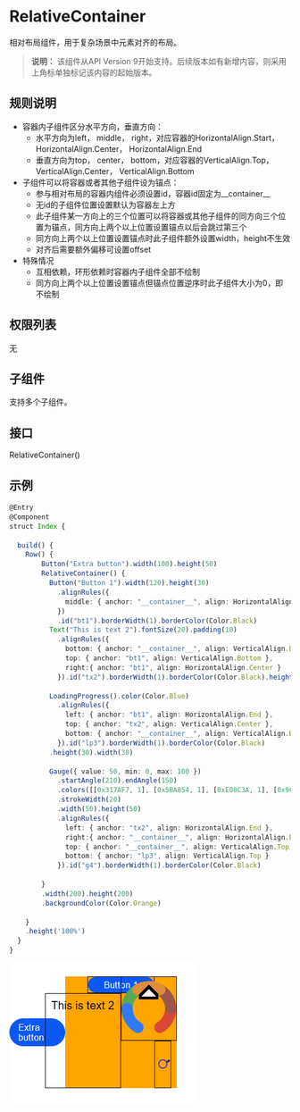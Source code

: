 # RelativeContainer

相对布局组件，用于复杂场景中元素对齐的布局。

>  **说明：**
> 该组件从API Version 9开始支持。后续版本如有新增内容，则采用上角标单独标记该内容的起始版本。



## 规则说明  

 * 容器内子组件区分水平方向，垂直方向：  
   * 水平方向为left， middle， right，对应容器的HorizontalAlign.Start， HorizontalAlign.Center， HorizontalAlign.End  
   * 垂直方向为top， center， bottom，对应容器的VerticalAlign.Top， VerticalAlign.Center， VerticalAlign.Bottom
 * 子组件可以将容器或者其他子组件设为锚点：  
   * 参与相对布局的容器内组件必须设置id，容器id固定为__container__  
   * 无id的子组件位置设置默认为容器左上方  
   * 此子组件某一方向上的三个位置可以将容器或其他子组件的同方向三个位置为锚点，同方向上两个以上位置设置锚点以后会跳过第三个  
   * 同方向上两个以上位置设置锚点时此子组件额外设置width，height不生效  
   * 对齐后需要额外偏移可设置offset  
 * 特殊情况
   * 互相依赖，环形依赖时容器内子组件全部不绘制  
   * 同方向上两个以上位置设置锚点但锚点位置逆序时此子组件大小为0，即不绘制  

## 权限列表

无


## 子组件

支持多个子组件。


## 接口

RelativeContainer()

## 示例

```ts
@Entry
@Component
struct Index {

  build() {
    Row() {
        Button("Extra button").width(100).height(50)
        RelativeContainer() {
          Button("Button 1").width(120).height(30)
            .alignRules({
              middle: { anchor: "__container__", align: HorizontalAlign.Center },
            })
            .id("bt1").borderWidth(1).borderColor(Color.Black)
          Text("This is text 2").fontSize(20).padding(10)
            .alignRules({
              bottom: { anchor: "__container__", align: VerticalAlign.Bottom },
              top: { anchor: "bt1", align: VerticalAlign.Bottom },
              right:{ anchor: "bt1", align: HorizontalAlign.Center }
            }).id("tx2").borderWidth(1).borderColor(Color.Black).height(30)

          LoadingProgress().color(Color.Blue)
            .alignRules({
              left: { anchor: "bt1", align: HorizontalAlign.End },
              top: { anchor: "tx2", align: VerticalAlign.Center },
              bottom: { anchor: "__container__", align: VerticalAlign.Bottom }
            }).id("lp3").borderWidth(1).borderColor(Color.Black)
          .height(30).width(30)

          Gauge({ value: 50, min: 0, max: 100 })
            .startAngle(210).endAngle(150)
            .colors([[0x317AF7, 1], [0x5BA854, 1], [0xE08C3A, 1], [0x9C554B, 1], [0xD94838, 1]])
            .strokeWidth(20)
            .width(50).height(50)
            .alignRules({
              left: { anchor: "tx2", align: HorizontalAlign.End },
              right:{ anchor: "__container__", align: HorizontalAlign.End },
              top: { anchor: "__container__", align: VerticalAlign.Top },
              bottom: { anchor: "lp3", align: VerticalAlign.Top }
            }).id("g4").borderWidth(1).borderColor(Color.Black)

        }
        .width(200).height(200)
        .backgroundColor(Color.Orange)

    }
    .height('100%')
  }
}
```
![relative container](figures/relativecontainer.png)